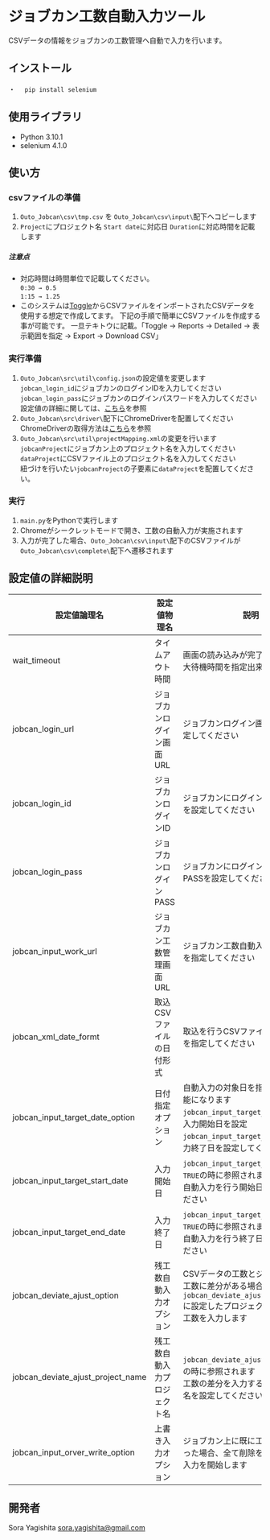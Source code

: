 
# ジョブカン工数自動入力ツール
CSVデータの情報をジョブカンの工数管理へ自動で入力を行います。

## インストール
 ・` ` ` 
pip install selenium
 ` ` ` 

## 使用ライブラリ
* Python 3.10.1
* selenium 4.1.0

## 使い方
### csvファイルの準備
1. `Outo_Jobcan\csv\tmp.csv` を `Outo_Jobcan\csv\input\`配下へコピーします
2. `Project`にプロジェクト名
`Start date`に対応日
`Duration`に対応時間を記載します
##### 注意点
* 対応時間は時間単位で記載してください。  
`0:30 → 0.5`  
`1:15 → 1.25`  
* このシステムは[Toggle](https://track.toggl.com)からCSVファイルをインポートされたCSVデータを使用する想定で作成してます。
下記の手順で簡単にCSVファイルを作成する事が可能です。
一旦テキトウに記載。「Toggle → Reports → Detailed → 表示範囲を指定 → Export → Download CSV」

### 実行準備
1. `Outo_Jobcan\src\util\config.json`の設定値を変更します  
`jobcan_login_id`にジョブカンのログインIDを入力してください  
`jobcan_login_pass`にジョブカンのログインパスワードを入力してください  
設定値の詳細に関しては、[こちら](#設定値の詳細説明)を参照
2. `Outo_Jobcan\src\driver\`配下にChromeDriverを配置してください  
ChromeDriverの取得方法は[こちら](https://zenn.dev/ryo427/articles/7ff77a86a2d86a)を参照
3. `Outo_Jobcan\src\util\projectMapping.xml`の変更を行います  
`jobcanProject`にジョブカン上のプロジェクト名を入力してください  
`dataProject`にCSVファイル上のプロジェクト名を入力してください  
紐づけを行いたい`jobcanProject`の子要素に`dataProject`を配置してください。

### 実行
1. `main.py`をPythonで実行します
2. Chromeがシークレットモードで開き、工数の自動入力が実施されます
3. 入力が完了した場合、`Outo_Jobcan\csv\input\`配下のCSVファイルが`Outo_Jobcan\csv\complete\`配下へ遷移されます

## 設定値の詳細説明
|  設定値論理名  |  設定値物理名  |  説明  |  デフォルト値  |
| ---- | ---- | ---- | ---- |
|  wait_timeout  |  タイムアウト時間  |  画面の読み込みが完了するまでの最大待機時間を指定出来ます  |  60000  |
|  jobcan_login_url  |  ジョブカンログイン画面URL  |  ジョブカンログイン画面のURLを設定してください  |  https://id.jobcan.jp/users/sign_in?app_key=wf  |
|  jobcan_login_id  |  ジョブカンログインID  |  ジョブカンにログインするためのIDを設定してください  |  xxx@xxx.co.jp  |
|  jobcan_login_pass  |  ジョブカンログインPASS  |  ジョブカンにログインするためのPASSを設定してください  |  password  |
|  jobcan_input_work_url  |  ジョブカン工数管理画面URL  |  ジョブカン工数自動入力画面のURLを指定してください  |  https://ssl.jobcan.jp/employee/man-hour-manage  |
|  jobcan_xml_date_formt  |  取込CSVファイルの日付形式  |  取込を行うCSVファイルの日付形式を指定してください  |  %Y-%m-%d  |
|  jobcan_input_target_date_option  |  日付指定オプション  |  自動入力の対象日を指定する事が可能になります<br>`jobcan_input_target_start_date`に入力開始日を設定<br>`jobcan_input_target_end_date`に入力終了日を設定してください  |  false  |
|  jobcan_input_target_start_date  |  入力開始日  |  `jobcan_input_target_date_option`が`TRUE`の時に参照されます<br>自動入力を行う開始日を設定してください  |  2023-01-01  |
|  jobcan_input_target_end_date  |  入力終了日  |  `jobcan_input_target_date_option`が`TRUE`の時に参照されます<br>自動入力を行う終了日を設定してください  |  2023-12-31  |
|  jobcan_deviate_ajust_option  |  残工数自動入力オプション  |  CSVデータの工数とジョブカン上の工数に差分がある場合<br>`jobcan_deviate_ajust_project_name`に設定したプロジェクト名で差分の工数を入力します  |  true  |
|  jobcan_deviate_ajust_project_name  |  残工数自動入力プロジェクト名  |  `jobcan_deviate_ajust_option`が`TRUE`の時に参照されます<br>工数の差分を入力するプロジェクト名を設定してください  |  【その他】  |
|  jobcan_input_orver_write_option  |  上書き入力オプション  |  ジョブカン上に既に工数の入力があった場合、全て削除をしてから自動入力を開始します  |  true  |

## 開発者
Sora Yagishita <sora.yagishita@gmail.com>